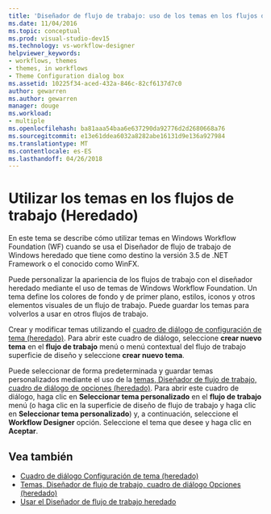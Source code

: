 ```yaml
---
title: 'Diseñador de flujo de trabajo: uso de los temas en los flujos de trabajo (heredado)'
ms.date: 11/04/2016
ms.topic: conceptual
ms.prod: visual-studio-dev15
ms.technology: vs-workflow-designer
helpviewer_keywords:
- workflows, themes
- themes, in workflows
- Theme Configuration dialog box
ms.assetid: 10225f34-aced-432a-846c-82cf6137d7c0
author: gewarren
ms.author: gewarren
manager: douge
ms.workload:
- multiple
ms.openlocfilehash: ba81aaa54baa6e637290da92776d2d2680668a76
ms.sourcegitcommit: e13e61ddea6032a8282abe16131d9e136a927984
ms.translationtype: MT
ms.contentlocale: es-ES
ms.lasthandoff: 04/26/2018
---
```

# <a name="using-themes-in-workflows-legacy"></a>Utilizar los temas en los flujos de trabajo (Heredado)

En este tema se describe cómo utilizar temas en Windows Workflow Foundation (WF) cuando se usa el Diseñador de flujo de trabajo de Windows heredado que tiene como destino la versión 3.5 de .NET Framework o el conocido como WinFX.

Puede personalizar la apariencia de los flujos de trabajo con el diseñador heredado mediante el uso de temas de Windows Workflow Foundation. Un tema define los colores de fondo y de primer plano, estilos, iconos y otros elementos visuales de un flujo de trabajo. Puede guardar los temas para volverlos a usar en otros flujos de trabajo.

Crear y modificar temas utilizando el [cuadro de diálogo de configuración de tema (heredado)](../workflow-designer/theme-configuration-dialog-box-legacy.md). Para abrir este cuadro de diálogo, seleccione **crear nuevo tema** en el **flujo de trabajo** menú o menú contextual del flujo de trabajo superficie de diseño y seleccione **crear nuevo tema**.

Puede seleccionar de forma predeterminada y guardar temas personalizados mediante el uso de la [temas, Diseñador de flujo de trabajo, cuadro de diálogo de opciones (heredado)](../workflow-designer/themes-workflow-designer-options-dialog-box-legacy.md). Para abrir este cuadro de diálogo, haga clic en **Seleccionar tema personalizado** en el **flujo de trabajo** menú (o haga clic en la superficie de diseño de flujo de trabajo y haga clic en **Seleccionar tema personalizado**) y, a continuación, seleccione el **Workflow Designer** opción. Seleccione el tema que desee y haga clic en **Aceptar**.

## <a name="see-also"></a>Vea también

- [Cuadro de diálogo Configuración de tema (heredado)](../workflow-designer/theme-configuration-dialog-box-legacy.md)
- [Temas, Diseñador de flujo de trabajo, cuadro de diálogo Opciones (heredado)](../workflow-designer/themes-workflow-designer-options-dialog-box-legacy.md)
- [Usar el Diseñador de flujo de trabajo heredado](../workflow-designer/using-the-legacy-workflow-designer.md)